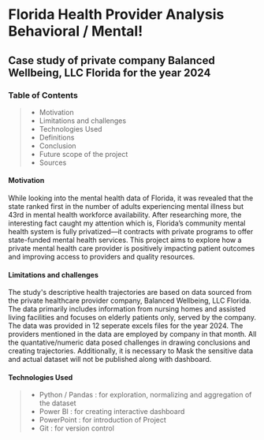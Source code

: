 # Florida Health Provider Analysis Behavioral / Mental!

## Case study of private company Balanced Wellbeing, LLC Florida for the year 2024

### Table of Contents
> - Motivation
> - Limitations and challenges
> - Technologies Used
> - Definitions
> - Conclusion
> - Future scope of the project
> - Sources

#### Motivation
While looking into the mental health data of Florida, it was revealed that the state ranked first in the number of adults experiencing mental illness but 43rd in mental health workforce availability. After researching more, the interesting fact caught my attention which is, Florida’s community mental health system is fully privatized—it contracts with private programs to offer state-funded mental health services. This project aims to explore how a private mental health care provider is positively impacting patient outcomes and improving access to providers and quality resources.

#### Limitations and challenges
The study's descriptive health trajectories are based on data sourced from the private healthcare provider company, Balanced Wellbeing, LLC Florida. The data primarily includes information from nursing homes and assisted living facilities and focuses on elderly patients only, served by the company. The data was provided in 12 seperate excels files for the year 2024. The providers mentioned in the data are employed by company in that month. All the quantative/numeric data posed challenges in drawing conclusions and creating trajectories. Additionally, it is necessary to Mask the sensitive data and actual dataset will not be published along with dashboard.

#### Technologies Used
> - Python / Pandas : for exploration, normalizing and aggregation of the dataset
> - Power BI : for creating interactive dashboard
> - PowerPoint : for introduction of Project
> - Git : for version control
